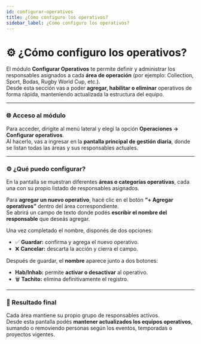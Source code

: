 ```yaml
---
id: configurar-operativos
title: ¿Cómo configuro los operativos?
sidebar_label: ¿Cómo configuro los operativos?
---
```


# ⚙️ ¿Cómo configuro los operativos?

El módulo **Configurar Operativos** te permite definir y administrar los responsables asignados a cada **área de operación** (por ejemplo: Collection, Sport, Bodas, Rugby World Cup, etc.).  
Desde esta sección vas a poder **agregar, habilitar o eliminar** operativos de forma rápida, manteniendo actualizada la estructura del equipo.

---

### 🌐 Acceso al módulo

Para acceder, dirigite al menú lateral y elegí la opción **Operaciones → Configurar operativos**.  
Al hacerlo, vas a ingresar en la **pantalla principal de gestión diaria**, donde se listan todas las áreas y sus responsables actuales.

---

### ⚙️ ¿Qué puedo configurar?

En la pantalla se muestran diferentes **áreas o categorías operativas**, cada una con su propio listado de responsables asignados.

Para **agregar un nuevo operativo**, hacé clic en el botón **“+ Agregar operativos”** dentro del área correspondiente.  
Se abrirá un campo de texto donde podés **escribir el nombre del responsable** que deseás agregar.

Una vez completado el nombre, disponés de dos opciones:

- ✅ **Guardar:** confirma y agrega el nuevo operativo.  
- ❌ **Cancelar:** descarta la acción y cierra el campo.  


Después de guardar, el **nombre** aparece junto a dos botones:

- **Hab/Inhab:** permite **activar o desactivar** al operativo.  
- 🗑️ **Tachito:** elimina definitivamente el registro.

---

### 🧩 Resultado final

Cada área mantiene su propio grupo de responsables activos.  
Desde esta pantalla podés **mantener actualizados los equipos operativos**, sumando o removiendo personas según los eventos, temporadas o proyectos vigentes.

<!-- ![Configurar operativos — Ejemplo de pantalla](/img/operaciones/configurar-operativos.png) -->
